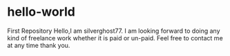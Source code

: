 # hello-world
First Repository
Hello,I am silverghost77. I am looking forward to doing any kind of freelance work whether it is paid or un-paid. Feel free to contact me at any time thank you.

